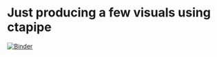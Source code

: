 # Just producing a few visuals using ctapipe

[![Binder](https://mybinder.org/badge_logo.svg)](https://mybinder.org/v2/gh/vuillaut/pres_cta/HEAD)